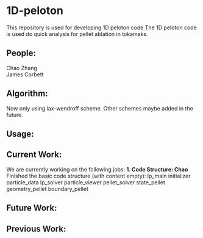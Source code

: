 # 1D-peloton

This repository is used for developing 1D peloton code
The 1D peloton code is used do quick analysis for pellet ablation in tokamaks.

## People:

Chao Zhang   
James Corbett

## Algorithm:
Now only using lax-wendroff scheme.
Other schemes maybe added in the future.

## Usage:

## Current Work:
We are currently working on the following jobs:
**1. Code Structure: Chao** 
Finished the basic code structure (with content empty):
lp_main
initializer
particle_data
lp_solver
particle_viewer
pellet_solver
state_pellet
geometry_pellet
boundary_pellet

## Future Work:


## Previous Work:
